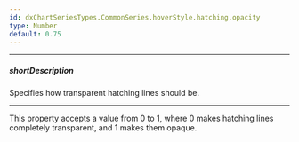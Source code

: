 ```yaml
---
id: dxChartSeriesTypes.CommonSeries.hoverStyle.hatching.opacity
type: Number
default: 0.75
---
```

---
##### shortDescription
Specifies how transparent hatching lines should be.

---
This property accepts a value from 0 to 1, where 0 makes hatching lines completely transparent, and 1 makes them opaque.